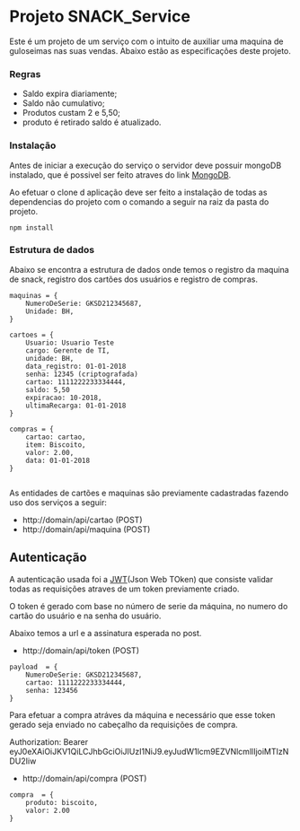 # Projeto SNACK_Service

Este é um projeto de um serviço com o intuito de auxiliar uma maquina de guloseimas nas suas vendas. 
Abaixo estão as especificações deste projeto.

### Regras

* Saldo expira diariamente;
* Saldo não cumulativo;
* Produtos custam 2 e 5,50;
* produto é retirado saldo é atualizado.

### Instalação 

Antes de iniciar a execução do serviço o servidor deve possuir mongoDB instalado, que é possivel ser feito atraves do link 
[MongoDB](https://www.mongodb.com/).

Ao efetuar o clone d aplicação deve ser feito a instalação de todas as dependencias do projeto com o comando a seguir na raiz da pasta do projeto.

```
npm install
```

### Estrutura de dados

Abaixo se encontra a estrutura de dados onde temos o registro da maquina de snack, registro dos cartões dos usuários e registro de compras.


```
maquinas = {
	NumeroDeSerie: GKSD212345687,
	Unidade: BH,
}

cartoes = {
	Usuario: Usuario Teste
	cargo: Gerente de TI,
	unidade: BH,
	data_registro: 01-01-2018
	senha: 12345 (criptografada)
	cartao: 1111222233334444,
	saldo: 5,50
	expiracao: 10-2018,
	ultimaRecarga: 01-01-2018
}

compras = {
	cartao: cartao,
	item: Biscoito,
	valor: 2.00,
	data: 01-01-2018
}


```

As entidades de cartões e maquinas são previamente cadastradas fazendo uso dos serviços a seguir:

* http://domain/api/cartao (POST)
* http://domain/api/maquina (POST)

## Autenticação

A autenticação usada foi a [JWT](https://jwt.io/)(Json Web TOken) que consiste validar todas as requisições atraves de um token previamente criado.

O token é gerado com base no número de serie da máquina, no numero do cartão do usuário e na senha do usuário.

Abaixo temos a url e a assinatura esperada no post. 

* http://domain/api/token (POST)

```
payload  = {
	NumeroDeSerie: GKSD212345687,
	cartao: 1111222233334444,
	senha: 123456
}

```

Para efetuar a compra atráves da máquina e necessário que esse token gerado seja enviado no cabeçalho da requisições de compra. 

Authorization: Bearer eyJ0eXAiOiJKV1QiLCJhbGciOiJIUzI1NiJ9.eyJudW1lcm9EZVNlcmllIjoiMTIzNDU2Iiw

* http://domain/api/compra (POST)

```
compra  = {
	produto: biscoito,
	valor: 2.00
}

```
